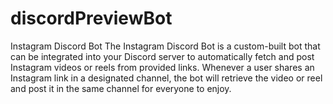 # discordPreviewBot


Instagram Discord Bot
The Instagram Discord Bot is a custom-built bot that can be integrated into your Discord server to automatically fetch and post Instagram videos or reels from provided links. Whenever a user shares an Instagram link in a designated channel, the bot will retrieve the video or reel and post it in the same channel for everyone to enjoy.
